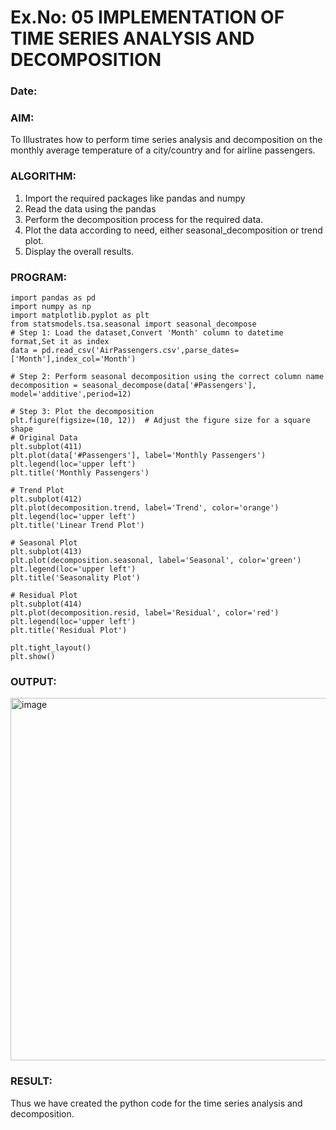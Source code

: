# Ex.No: 05  IMPLEMENTATION OF TIME SERIES ANALYSIS AND DECOMPOSITION
### Date: 


### AIM:
To Illustrates how to perform time series analysis and decomposition on the monthly average temperature of a city/country and for airline passengers.

### ALGORITHM:
1. Import the required packages like pandas and numpy
2. Read the data using the pandas
3. Perform the decomposition process for the required data.
4. Plot the data according to need, either seasonal_decomposition or trend plot.
5. Display the overall results.

### PROGRAM:
```
import pandas as pd
import numpy as np
import matplotlib.pyplot as plt
from statsmodels.tsa.seasonal import seasonal_decompose
# Step 1: Load the dataset,Convert 'Month' column to datetime format,Set it as index
data = pd.read_csv('AirPassengers.csv',parse_dates=['Month'],index_col='Month')

# Step 2: Perform seasonal decomposition using the correct column name
decomposition = seasonal_decompose(data['#Passengers'], model='additive',period=12)

# Step 3: Plot the decomposition
plt.figure(figsize=(10, 12))  # Adjust the figure size for a square shape
# Original Data
plt.subplot(411)
plt.plot(data['#Passengers'], label='Monthly Passengers')
plt.legend(loc='upper left')
plt.title('Monthly Passengers')

# Trend Plot
plt.subplot(412)
plt.plot(decomposition.trend, label='Trend', color='orange')
plt.legend(loc='upper left')
plt.title('Linear Trend Plot')

# Seasonal Plot
plt.subplot(413)
plt.plot(decomposition.seasonal, label='Seasonal', color='green')
plt.legend(loc='upper left')
plt.title('Seasonality Plot')

# Residual Plot
plt.subplot(414)
plt.plot(decomposition.resid, label='Residual', color='red')
plt.legend(loc='upper left')
plt.title('Residual Plot')

plt.tight_layout()
plt.show()
```

### OUTPUT:
<img width="847" height="580" alt="image" src="https://github.com/user-attachments/assets/dfe774e7-c36d-4184-a31a-546a390f58af" />

### RESULT:
Thus we have created the python code for the time series analysis and decomposition.
